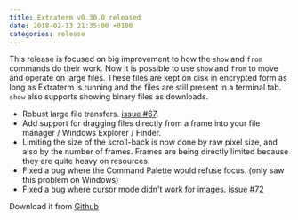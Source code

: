 ```yaml
---
title: Extraterm v0.30.0 released
date: 2018-02-13 21:35:00 +0100
categories: release
---
```

This release is focused on big improvement to how the `show` and `from` commands do their work. Now it is possible to use `show` and `from` to move and operate on large files. These files are kept on disk in encrypted form as long as Extraterm is running and the files are still present in a terminal tab. `show` also supports showing binary files as downloads.

* Robust large file transfers. [issue #67](https://github.com/sedwards2009/extraterm/issues/67).
* Add support for dragging files directly from a frame into your file manager / Windows Explorer / Finder.
* Limiting the size of the scroll-back is now done by raw pixel size, and also by the number of frames. Frames are being directly limited because they are quite heavy on resources.
* Fixed a bug where the Command Palette would refuse focus. (only saw this problem on Windows)
* Fixed a bug where cursor mode didn't work for images. [issue #72](https://github.com/sedwards2009/extraterm/issues/72)

Download it from [Github](https://github.com/sedwards2009/extraterm/releases/tag/v0.30.0)
